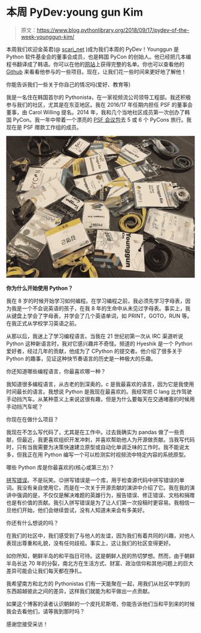 # 本周 PyDev:young gun Kim

> 原文：<https://www.blog.pythonlibrary.org/2018/09/17/pydev-of-the-week-younggun-kim/>

本周我们欢迎金英君(@ [scari_net](https://twitter.com/scari_net) )成为我们本周的 PyDev！Younggun 是 Python 软件基金会的董事会成员，也是韩国 PyCon 的创始人。他已经把几本编程书翻译成了韩语。你可以在他的[网站](http://younggun.kim/)上获得完整的名单。你也可以查看他的 [Github](https://github.com/scari) 来看看他参与的一些项目。现在，让我们花一些时间来更好地了解他！

你能告诉我们一些关于你自己的情况吗(爱好、教育等)

我是一名住在韩国首尔的 Pythonista，在一家视频流公司领导工程部。我还积极参与我们的社区，尤其是在东亚地区。我在 2016/17 年任期内担任 PSF 的董事会董事，由 Carol Willing 提名。2014 年，我和几个当地社区成员第一次创办了韩国 PyCon。我一年中带着一个漂亮的 [PSF 会议包](https://wiki.python.org/psf/PSF%20Conference%20Kit)去 5 或 6 个 PyCons 旅行。我现在是 PSF 赠款工作组的成员。

![](img/2d51752126e7786b3788288b3cc10b91.png)

**你为什么开始使用 Python？**

我在 8 岁的时候开始学习如何编程。在学习编程之前，我必须先学习字母表，因为我是一个不会说英语的孩子，在我 8 年的生命中从未见过字母表。事实上，我从键盘上学会了字母表，并学会了几个英语单词，如 PRINT，GOTO，RUN 等。在我正式从学校学习英语之前。

从那以后，我迷上了学习编程语言。当我在 21 世纪初第一次从 IRC 渠道听说 Python 这种新语言时，我对它感兴趣并不奇怪。频道的 Hyeshik 是一个 Python 爱好者，经过几年的贡献，他成为了 CPython 的提交者。他介绍了很多关于 Python 的趣事，见证这种快节奏语言的历史是一种极大的乐趣。

你还知道哪些编程语言，你最喜欢哪一种？

我知道很多编程语言，从古老的到深奥的。c 是我最喜欢的语言，因为它是我使用时间最长的语言。我想说 Python 是我现在最喜欢的。我经常把 C lang 比作驾驶手动挡汽车。从某种意义上来说这很有趣，但是为什么要每天在交通堵塞的时候用手动挡汽车呢？

你现在在做什么项目？

我现在不怎么写代码了，尤其是在工作中。过去我确实为 pandas 做了一些贡献，但最近，我更喜欢组织开发冲刺，并喜欢帮助他人为开源做贡献。当我写代码时，只有当我需要为决策快速建立原型或自动化单调乏味的工作时。我不能说太多，但我正在用 Python 编写一个可以检测实时视频流中特定内容的系统原型。

哪些 Python 库是你最喜欢的(核心或第三方)？

[拼写错误](https://pypi.org/project/misspellings/)。不是玩笑。😉拼写错误是一个库，用于检查源代码中拼写错误的单词。我没有亲自使用它，而是在一次关于开源贡献的演讲中介绍了它。我在我的演讲中强调的是，不仅仅是解决难题的英雄行为，报告错误、修正错误、文档和捐赠也是有价值的贡献。我引入拼写错误是为了让人们第一次投稿时更容易。我相信一旦他们开始，他们会继续尝试，没有人知道未来会有多美好。

你还有什么想说的吗？

在我们的社区中，我们感受到了与他人的友谊，因为我们有着共同的兴趣，对他人表现出尊重和礼貌，没有任何歧视。事实上，这让我们的社区变得更好。

如你所知，朝鲜半岛的和平指日可待。这是朝鲜人民的热切梦想。然而，由于朝鲜半岛长达 70 年的分裂，南北方在生活方式、财富、政治信仰和其他问题上的巨大差异可能会让我们每天都在挣扎。

我希望南方和北方的 Pythonistas 们有一天能聚在一起，用我们从社区中学到的东西超越彼此之间的差异，这样我们就能为和平做出一点贡献。

如果这个博客的读者认识朝鲜的一个皮托尼斯塔，你能告诉他们当和平到来的时候我会去看他们，请等我到那时吗？

感谢您接受采访！
